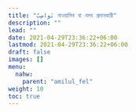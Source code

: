 ```yaml
---
title: "نَواصِبُ নাওয়াসিব বা নসব প্রদানকারী"
description: ""
lead: ""
date: 2021-04-29T23:36:22+06:00
lastmod: 2021-04-29T23:36:22+06:00
draft: false
images: []
menu: 
  nahw:
    parent: "amilul_fel"
weight: 10
toc: true
---
```



